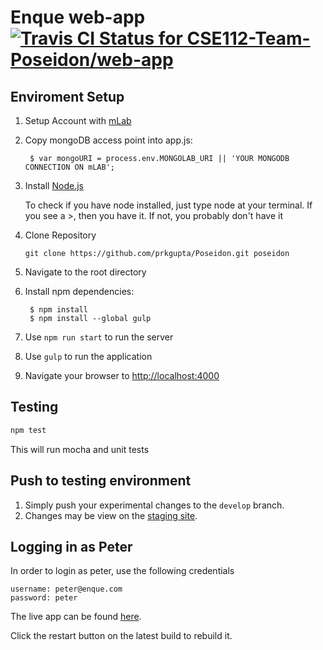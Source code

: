 # Enque web-app [ ![Travis CI Status for CSE112-Team-Poseidon/web-app](https://travis-ci.org/travis-ci/travis-web.svg?branch=master)](https://travis-ci.org/)

Enviroment Setup
----------------------------
1. Setup Account with [mLab](https://mlab.com/)
2. Copy mongoDB access point into app.js:

        $ var mongoURI = process.env.MONGOLAB_URI || 'YOUR MONGODB CONNECTION ON mLAB';
        
2. Install [Node.js](http://nodejs.org/download/)  

    To check if you have node installed, just type node at your terminal. If you see a >, then you have it. If not, you probably don't have it
    
3. Clone Repository

	`` git clone https://github.com/prkgupta/Poseidon.git poseidon ``
	
4. Navigate to the root directory
5. Install npm dependencies:

        $ npm install
        $ npm install --global gulp

6. Use ``npm run start`` to run the server
7. Use ``gulp`` to run the application
8. Navigate your browser to [http://localhost:4000](http://localhost:4000/)

Testing
----------------------------
```bash
npm test
```
This will run mocha and unit tests

Push to testing environment
----------------------------
1. Simply push your experimental changes to the ``develop`` branch.
2. Changes may be view on the [staging site](http://fubar-staging.herokuapp.com/).

Logging in as Peter
----------------------------
In order to login as peter, use the following credentials

	username: peter@enque.com
	password: peter
	
The live app can be found [here](http://team-fubar.herokuapp.com/).
	
Click the restart button on the latest build to rebuild it.
